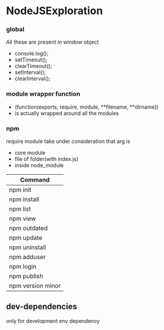# NodeJSExploration

### global

All these are present in window object

- console.log();
- setTimeout();
- clearTimeout();
- setInterval();
- clearInterval();

### module wrapper function

- (function(exports, require, module, **filename, **dirname))
- is actually wrapped around all the modules

### npm

require module take under consideration that arg is

- core module
- file of folder(with index.js)
- inside node_module

| Command           |
| ----------------- |
| npm init          |
| npm install       |
| npm list          |
| npm view          |
| npm outdated      |
| npm update        |
| npm uninstall     |
| npm adduser       |
| npm login         |
| npm publish       |
| npm version minor |

## dev-dependencies

only for development env dependency
